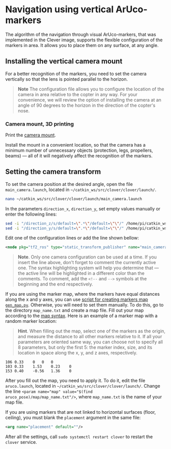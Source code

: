# Navigation using vertical ArUco-markers

The algorithm of the navigation through visual ArUco-markers, that was implemented in the Clever image, supports the flexible configuration of the markers in area. It allows you to place them on any surface, at any angle.

## Installing the vertical camera mount

For a better recognition of the markers, you need to set the camera vertically so that the lens is pointed parallel to the horizon.

> **Note** The configuration file allows you to configure the location of the camera in area relative to the copter in any way. For your convenience, we will review the option of installing the camera at an angle of 90 degrees to the horizon in the direction of the copter's nose.

### Camera mount, 3D printing

Print the [camera mount](models.md#clover-3).

Install the mount in a convenient location, so that the camera has a minimum number of unnecessary objects (protection, legs, propellers, beams) — all of it will negatively affect the recognition of the markers.

## Setting the camera transform

To set the camera position at the desired angle, open the file `main_camera.launch`, located in `~/catkin_ws/src/clover/clover/launch/`.

```bash
nano ~/catkin_ws/src/clover/clover/launch/main_camera.launch
```

In the parameters `direction_x`, `direction_y`, set empty values manually or enter the following lines:

```bash
sed -i "/direction_z/s/default=\".*\"/default=\"\"/" /home/pi/catkin_ws/src/clover/clover/launch/main_camera.launch
sed -i "/direction_y/s/default=\".*\"/default=\"\"/" /home/pi/catkin_ws/src/clover/clover/launch/main_camera.launch
```

Edit one of the configuration lines or add the line shown bellow:

```xml
<node pkg="tf2_ros" type="static_transform_publisher" name="main_camera_frame" args="0.05 0 0.05 -1.5707963 0 -1.5707963 base_link main_camera_optical"/>
```

> **Note**. Only one camera configuration can be used at a time. If you insert the line above, don't forget to comment the currently active one. The syntax highlighting system will help you determine that — the active line will be highlighted in a different color than the comments. To comment, add the `<!--` and `-->` symbols at the beginning and the end respectively.

If you are using the marker map, where the markers have equal distances along the x and y axes, you can use [script for creating markers map `gen_map.py`](aruco_map.md#marker-map-definition). Otherwise, you will need to set them manually. To do this, go to the directory `map_name.txt` and create a map file. Fill out your map according to the [map syntax](aruco_map.md#marker-map-definition). Here is an example of a marker map with a random marker location:

>**Hint**. When filling out the map, select one of the markers as the origin, and measure the distance to all other markers relative to it. If all your parameters are oriented same way, you can choose not to specify all 8 parameters, but only the first 5: the marker index, size, and its location in space along the x, y, and z axes, respectively.

```
106 0.33    0   0   0
103 0.33    1.53    0.23    0
153 0.40    -0.56   1.36    0
```

After you fill out the map, you need to apply it. To do it, edit the file `aruco.launch`, located in `~/catkin_ws/src/clover/clover/launch/`. Change the line `<param name="map" value="$(find aruco_pose)/map/map_name.txt"/>`, where `map_name.txt` is the name of your map file.

If you are using markers that are not linked to horizontal surfaces (floor, ceiling), you must blank the `placement` argument in the same file:

```xml
<arg name="placement" default=""/>
```

After all the settings, call `sudo systemctl restart clover` to restart the `clover` service.
